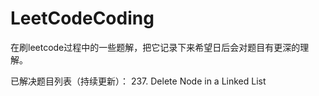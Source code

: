 # LeetCodeCoding
在刷leetcode过程中的一些题解，把它记录下来希望日后会对题目有更深的理解。



已解决题目列表（持续更新）：
237. Delete Node in a Linked List